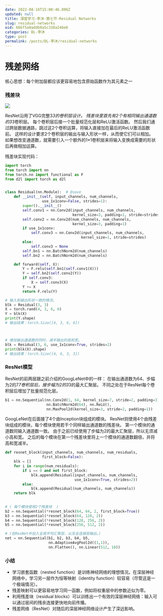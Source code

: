 ```yaml
---
date: 2022-08-16T15:00:46.896Z
updated: null
title: 深度学习-李沐-第七节-Residual Networks
slug: residual-networks
oid: 66bf5a0addb9a5c338a246e6
categories: DL-李沐
type: post
permalink: /posts/DL-李沐/residual-networks
---
```



# 残差网络

核心思想：每个附加层都应该更容易地包含原始函数作为其元素之一

### 残差块

![](https://qiniu.kanes.top/blog/d3fc3ad6.png)

ResNet沿用了VGG完整3*3的卷积层设计。 残差块里首先有2个有相同输出通道数的3*3卷积层。 每个卷积层后接一个批量规范化层和ReLU激活函数。 然后我们通过跨层数据通路，跳过这2个卷积运算，将输入直接加在最后的ReLU激活函数前。 这样的设计要求2个卷积层的输出与输入形状一样，从而使它们可以相加。 如果想改变通道数，就需要引入一个额外的1*1卷积层来将输入变换成需要的形状后再做相加运算。

残差块实现代码：

```python
import torch
from torch import nn
from torch.nn import functional as F
from d2l import torch as d2l


class Residual(nn.Module):  # @save
    def __init__(self, input_channels, num_channels,
                 use_1x1conv=False, strides=1):
        super().__init__()
        self.conv1 = nn.Conv2d(input_channels, num_channels,
                               kernel_size=3, padding=1, stride=strides)
        self.conv2 = nn.Conv2d(num_channels, num_channels,
                               kernel_size=3, padding=1)
        if use_1x1conv:
            self.conv3 = nn.Conv2d(input_channels, num_channels,
                                   kernel_size=1, stride=strides)
        else:
            self.conv3 = None
        self.bn1 = nn.BatchNorm2d(num_channels)
        self.bn2 = nn.BatchNorm2d(num_channels)

    def forward(self, X):
        Y = F.relu(self.bn1(self.conv1(X)))
        Y = self.bn2(self.conv2(Y))
        if self.conv3:
            X = self.conv3(X)
        Y += X
        return F.relu(Y)

# 输入和输出形状一致的情况。
blk = Residual(3, 3)
X = torch.rand(4, 3, 6, 6)
Y = blk(X)
print(Y.shape)
# 输出结果：torch.Size([4, 3, 6, 6])



# 增加输出通道数的同时，减半输出的高和宽。
blk = Residual(3, 6, use_1x1conv=True, strides=2)
print(blk(X).shape)
# 输出结果：torch.Size([4, 6, 3, 3])

```

### ResNet模型

ResNet的前两层跟之前介绍的GoogLeNet中的一样： 在输出通道数为64、步幅为2的7*7卷积层后，接步幅为2的3*3的最大汇聚层。 不同之处在于ResNet每个卷积层后增加了批量规范化层。

```python
b1 = nn.Sequential(nn.Conv2d(1, 64, kernel_size=7, stride=2, padding=3),
                   nn.BatchNorm2d(64), nn.ReLU(),
                   nn.MaxPool2d(kernel_size=3, stride=2, padding=1))
```

GoogLeNet在后面接了4个由Inception块组成的模块。 ResNet则使用4个由残差块组成的模块，每个模块使用若干个同样输出通道数的残差块。 第一个模块的通道数同输入通道数一致。 由于之前已经使用了步幅为2的最大汇聚层，所以无须减小高和宽。 之后的每个模块在第一个残差块里将上一个模块的通道数翻倍，并将高和宽减半。

```python
def resnet_block(input_channels, num_channels, num_residuals,
                 first_block=False):
    blk = []
    for i in range(num_residuals):
        if i == 0 and not first_block:
            blk.append(Residual(input_channels, num_channels,
                                use_1x1conv=True, strides=2))
        else:
            blk.append(Residual(num_channels, num_channels))
    return blk
    
  
# ( 每个模块使用2个残差块  )
b2 = nn.Sequential(*resnet_block(64, 64, 2, first_block=True))
b3 = nn.Sequential(*resnet_block(64, 128, 2))
b4 = nn.Sequential(*resnet_block(128, 256, 2))
b5 = nn.Sequential(*resnet_block(256, 512, 2))

# (在ResNet中加入全局平均汇聚层，以及全连接层输出。)
net = nn.Sequential(b1, b2, b3, b4, b5,
                    nn.AdaptiveAvgPool2d((1,1)),
                    nn.Flatten(), nn.Linear(512, 10))
```

### 小结

* 学习嵌套函数（nested function）是训练神经网络的理想情况。在深层神经网络中，学习另一层作为恒等映射（identity function）较容易（尽管这是一个极端情况）。
* 残差映射可以更容易地学习同一函数，例如将权重层中的参数近似为零。
* 利用残差块（residual blocks）可以训练出一个有效的深层神经网络：输入可以通过层间的残余连接更快地向前传播。
* 残差网络（ResNet）对随后的深层神经网络设计产生了深远影响。